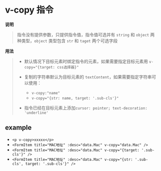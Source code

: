 # v-copy 指令

**说明**

> 指令没有提供参数，只提供指令值，指令值可选并有 `string` 和 `object` 两种类型，`object` 类型包含 `str` 和 `taget` 两个可选字段

**用法**

> - 默认情况下目标元素时绑定指令的元素，如果需要指定目标元素用 `v-copy="{target: css选择器}"`
>
> - 复制的字符串默认为目标元素的 `textContent`，如果需要指定字符串可以使用：
>   - `v-copy:"name"` 
>   - `v-copy="{str: name, target: '.sub-cls'}"` 
>
> - 指令已经在目标元素上添加`cursor: pointer; text-decoration: 'underline'`



## example
  - `<p v-copy>xxxxx</p>`
  - `<FormItem title="MAC地址" :desc="data.Mac" v-copy="data.Mac" />`
  - `<FormItem title="MAC地址" :desc="data.Mac" v-copy="{target: '.sub-cls'}" />`
  - `<FormItem title="MAC地址" :desc="data.Mac" v-copy="{str: '.sub-cls', target: '.sub-cls'}" />`